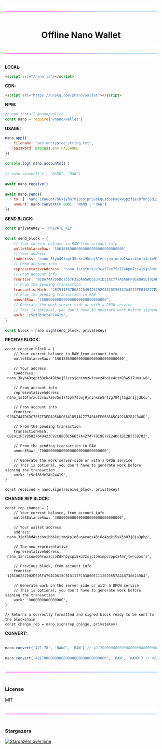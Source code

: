 ![line](https://github.com/fwd/n2/raw/master/.github/line.png)

<h1 align="center">Offline Nano Wallet</h1>

![line](https://github.com/fwd/n2/raw/master/.github/line.png)

**LOCAL:**
```html
<script src="/nano.js"></script>
```

**CDN:**
```html
<script src="https://unpkg.com/@nano/wallet"></script>
```

**NPM:**
```js
// npm install @nano/wallet
const nano = require('@nano/wallet')
```

**USAGE:**
```js
nano.app({ 
    filename: 'aes_encrypted_string.txt', 
    password: process.env.PASSWORD 
})

console.log( nano.accounts() )

// nano.convert('1', 'NANO', 'RAW')

await nano.receive()

await nano.send({ 
    to: [ 'nano_1faucet7b6xjyha7m13objpn5ubkquzd6ska8kwopzf1ecbfmn35d1zey3ys' ], 
    amount: nano.convert(0.0001, 'NANO', 'RAW')
})
```

**SEND BLOCK:**
```js
const privateKey = 'PRIVATE_KEY'

const send_block = {
    // Your current balance in RAW from account info
    walletBalanceRaw: '18618869000000000000000000000000',
    // Your address
    toAddress: 'nano_3kyb49tqpt39ekc49kbej51ecsjqnimnzw1swxz4boix4ctm93w517umuiw8',
    // From account info
    representativeAddress: 'nano_1stofnrxuz3cai7ze75o174bpm7scwj9jn3nxsn8ntzg784jf1gzn1jjdkou',
    // From account info
    frontier: '92BA74A7D6DC7557F3EDA95ADC6341D51AC777A0A6FF0688A5C492AB2B2CB40D',
    // From the pending transaction
    transactionHash: 'CBC911F57B6827649423C92C88C0C56637A4274FF019E77E24D61D12B5338783',
    // From the pending transaction in RAW
    amountRaw: '7000000000000000000000000000000',
    // Generate the work server-side or with a DPOW service
    // This is optional, you don't have to generate work before signing the transaction
    work: 'c5cf86de24b24419',
}

const block = nano.sign(send_block, privateKey)
```

**RECEIVE BLOCK:**
```
const receive_block = {
    // Your current balance in RAW from account info
    walletBalanceRaw: '18618869000000000000000000000000',

    // Your address
    toAddress: 'nano_3kyb49tqpt39ekc49kbej51ecsjqnimnzw1swxz4boix4ctm93w517umuiw8',

    // From account info
    representativeAddress: 'nano_1stofnrxuz3cai7ze75o174bpm7scwj9jn3nxsn8ntzg784jf1gzn1jjdkou',

    // From account info
    frontier: '92BA74A7D6DC7557F3EDA95ADC6341D51AC777A0A6FF0688A5C492AB2B2CB40D',

    // From the pending transaction
    transactionHash: 'CBC911F57B6827649423C92C88C0C56637A4274FF019E77E24D61D12B5338783',

    // From the pending transaction in RAW
    amountRaw: '7000000000000000000000000000000',

    // Generate the work server-side or with a DPOW service
    // This is optional, you don't have to generate work before signing the transaction
    work: 'c5cf86de24b24419',
}

const received = nano.sign(receive_block, privateKey)
```

**CHANGE REP BLOCK:**
```
const rep_change = {
    // Your current balance, from account info
    walletBalanceRaw: '3000000000000000000000000000000',

    // Your wallet address
    address: 'nano_3igf8hd4sjshoibbbkeitmgkp1o6ug4xads43j6e4gqkj5xk5o83j8ja9php',

    // The new representative
    representativeAddress: 'nano_1anrzcuwe64rwxzcco8dkhpyxpi8kd7zsjc1oeimpc3ppca4mrjtwnqposrs',

    // Previous block, from account info
    frontier: '128106287002E595F479ACD615C818117FCB3860EC112670557A2467386249D4',

    // Generate work on the server side or with a DPOW service
    // This is optional, you don't have to generate work before signing the transaction
    work: '0000000000000000',
}

// Returns a correctly formatted and signed block ready to be sent to the blockchain
const change_rep = nano.sign(rep_change, privateKey)
```

**CONVERT:**
```js

nano.convert('421.70', 'NANO', 'RAW') // 421700000000000000000000000000000

nano.convert('421700000000000000000000000000000', 'RAW', 'NANO') // 421.70

```

![line](https://github.com/fwd/n2/raw/master/.github/line.png)

### License

MIT

![line](https://github.com/fwd/n2/raw/master/.github/line.png)

### Stargazers

[![Stargazers over time](https://starchart.cc/fwd/nano-offline.svg)](https://github.com/fwd/nano-offline)
